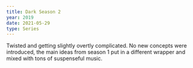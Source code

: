 ```yaml
---
title: Dark Season 2
year: 2019
date: 2021-05-29
type: Series
---
```


Twisted and getting slightly overtly complicated. No new concepts were introduced, the main ideas from season 1 put in a different wrapper and mixed with tons of suspenseful music.  

